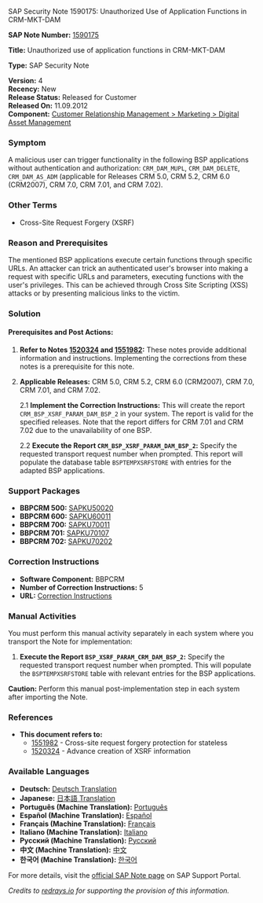 SAP Security Note 1590175: Unauthorized Use of Application Functions in CRM-MKT-DAM

**SAP Note Number:** [1590175](https://me.sap.com/notes/0001590175)

**Title:** Unauthorized use of application functions in CRM-MKT-DAM

**Type:** SAP Security Note

**Version:** 4  
**Recency:** New  
**Release Status:** Released for Customer  
**Released On:** 11.09.2012  
**Component:** [Customer Relationship Management > Marketing > Digital Asset Management](https://me.sap.com/servicessupport/knowledge/mynotes?tab=Search&sortBy=Relevance&filters=...)

### Symptom
A malicious user can trigger functionality in the following BSP applications without authentication and authorization: `CRM_DAM_MUPL`, `CRM_DAM_DELETE`, `CRM_DAM_AS_ADM` (applicable for Releases CRM 5.0, CRM 5.2, CRM 6.0 (CRM2007), CRM 7.0, CRM 7.01, and CRM 7.02).

### Other Terms
- Cross-Site Request Forgery (XSRF)

### Reason and Prerequisites
The mentioned BSP applications execute certain functions through specific URLs. An attacker can trick an authenticated user's browser into making a request with specific URLs and parameters, executing functions with the user's privileges. This can be achieved through Cross Site Scripting (XSS) attacks or by presenting malicious links to the victim.

### Solution

#### Prerequisites and Post Actions:

1. **Refer to Notes [1520324](https://me.sap.com/notes/0001520324) and [1551982](https://me.sap.com/notes/0001551982):** These notes provide additional information and instructions. Implementing the corrections from these notes is a prerequisite for this note.

2. **Applicable Releases:** CRM 5.0, CRM 5.2, CRM 6.0 (CRM2007), CRM 7.0, CRM 7.01, and CRM 7.02.

   2.1 **Implement the Correction Instructions:** This will create the report `CRM_BSP_XSRF_PARAM_DAM_BSP_2` in your system. The report is valid for the specified releases. Note that the report differs for CRM 7.01 and CRM 7.02 due to the unavailability of one BSP.

   2.2 **Execute the Report `CRM_BSP_XSRF_PARAM_DAM_BSP_2`:** Specify the requested transport request number when prompted. This report will populate the database table `BSPTEMPXSRFSTORE` with entries for the adapted BSP applications.

### Support Packages
- **BBPCRM 500:** [SAPKU50020](https://me.sap.com/supportpackage/SAPKU50020)
- **BBPCRM 600:** [SAPKU60011](https://me.sap.com/supportpackage/SAPKU60011)
- **BBPCRM 700:** [SAPKU70011](https://me.sap.com/supportpackage/SAPKU70011)
- **BBPCRM 701:** [SAPKU70107](https://me.sap.com/supportpackage/SAPKU70107)
- **BBPCRM 702:** [SAPKU70202](https://me.sap.com/supportpackage/SAPKU70202)

### Correction Instructions
- **Software Component:** BBPCRM
- **Number of Correction Instructions:** 5
- **URL:** [Correction Instructions](https://me.sap.com/corrins/0001590175/63)

### Manual Activities
You must perform this manual activity separately in each system where you transport the Note for implementation:

1. **Execute the Report `BSP_XSRF_PARAM_CRM_DAM_BSP_2`:** Specify the requested transport request number when prompted. This will populate the `BSPTEMPXSRFSTORE` table with relevant entries for the BSP applications.

**Caution:** Perform this manual post-implementation step in each system after importing the Note.

### References
- **This document refers to:**
  - [1551982](https://me.sap.com/notes/0001551982) - Cross-site request forgery protection for stateless
  - [1520324](https://me.sap.com/notes/0001520324) - Advance creation of XSRF information

### Available Languages
- **Deutsch:** [Deutsch Translation](https://me.sap.com/notes/0001590175/D)
- **Japanese:** [日本語 Translation](https://me.sap.com/notes/0001590175/J)
- **Português (Machine Translation):** [Português](https://me.sap.com/notes/0001590175/P)
- **Español (Machine Translation):** [Español](https://me.sap.com/notes/0001590175/S)
- **Français (Machine Translation):** [Français](https://me.sap.com/notes/0001590175/F)
- **Italiano (Machine Translation):** [Italiano](https://me.sap.com/notes/0001590175/I)
- **Русский (Machine Translation):** [Русский](https://me.sap.com/notes/0001590175/R)
- **中文 (Machine Translation):** [中文](https://me.sap.com/notes/0001590175/1)
- **한국어 (Machine Translation):** [한국어](https://me.sap.com/notes/0001590175/3)

For more details, visit the [official SAP Note page](https://me.sap.com/notes/0001590175) on SAP Support Portal.

*Credits to [redrays.io](https://redrays.io) for supporting the provision of this information.*